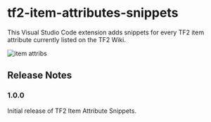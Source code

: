 # tf2-item-attributes-snippets

This Visual Studio Code extension adds snippets for every TF2 item attribute currently listed on the TF2 Wiki.

![item attribs](https://github.com/user-attachments/assets/d133ad2e-c601-4978-b65f-22bf5007fbd0)

## Release Notes

### 1.0.0

Initial release of TF2 Item Attribute Snippets.
